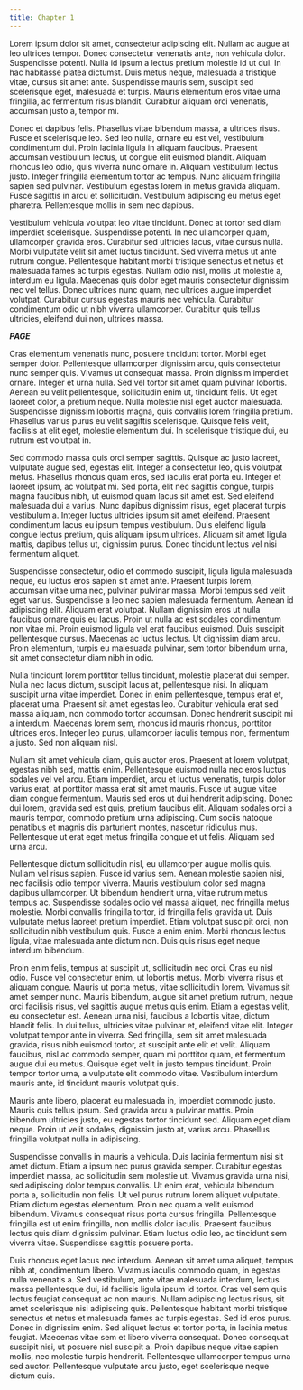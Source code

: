 ```yaml
---
title: Chapter 1
---
```


Lorem ipsum dolor sit amet, consectetur adipiscing elit. Nullam ac augue at leo ultrices tempor. Donec consectetur venenatis ante, non vehicula dolor. Suspendisse potenti. Nulla id ipsum a lectus pretium molestie id ut dui. In hac habitasse platea dictumst. Duis metus neque, malesuada a tristique vitae, cursus sit amet ante. Suspendisse mauris sem, suscipit sed scelerisque eget, malesuada et turpis. Mauris elementum eros vitae urna fringilla, ac fermentum risus blandit. Curabitur aliquam orci venenatis, accumsan justo a, tempor mi.

Donec et dapibus felis. Phasellus vitae bibendum massa, a ultrices risus. Fusce et scelerisque leo. Sed leo nulla, ornare eu est vel, vestibulum condimentum dui. Proin lacinia ligula in aliquam faucibus. Praesent accumsan vestibulum lectus, ut congue elit euismod blandit. Aliquam rhoncus leo odio, quis viverra nunc ornare in. Aliquam vestibulum lectus justo. Integer fringilla elementum tortor ac tempus. Nunc aliquam fringilla sapien sed pulvinar. Vestibulum egestas lorem in metus gravida aliquam. Fusce sagittis in arcu et sollicitudin. Vestibulum adipiscing eu metus eget pharetra. Pellentesque mollis in sem nec dapibus.

Vestibulum vehicula volutpat leo vitae tincidunt. Donec at tortor sed diam imperdiet scelerisque. Suspendisse potenti. In nec ullamcorper quam, ullamcorper gravida eros. Curabitur sed ultricies lacus, vitae cursus nulla. Morbi vulputate velit sit amet luctus tincidunt. Sed viverra metus ut ante rutrum congue. Pellentesque habitant morbi tristique senectus et netus et malesuada fames ac turpis egestas. Nullam odio nisl, mollis ut molestie a, interdum eu ligula. Maecenas quis dolor eget mauris consectetur dignissim nec vel tellus. Donec ultrices nunc quam, nec ultrices augue imperdiet volutpat. Curabitur cursus egestas mauris nec vehicula. Curabitur condimentum odio ut nibh viverra ullamcorper. Curabitur quis tellus ultricies, eleifend dui non, ultrices massa.


___PAGE___


Cras elementum venenatis nunc, posuere tincidunt tortor. Morbi eget semper dolor. Pellentesque ullamcorper dignissim arcu, quis consectetur nunc semper quis. Vivamus ut consequat massa. Proin dignissim imperdiet ornare. Integer et urna nulla. Sed vel tortor sit amet quam pulvinar lobortis. Aenean eu velit pellentesque, sollicitudin enim ut, tincidunt felis. Ut eget laoreet dolor, a pretium neque. Nulla molestie nisl eget auctor malesuada. Suspendisse dignissim lobortis magna, quis convallis lorem fringilla pretium. Phasellus varius purus eu velit sagittis scelerisque. Quisque felis velit, facilisis at elit eget, molestie elementum dui. In scelerisque tristique dui, eu rutrum est volutpat in.

Sed commodo massa quis orci semper sagittis. Quisque ac justo laoreet, vulputate augue sed, egestas elit. Integer a consectetur leo, quis volutpat metus. Phasellus rhoncus quam eros, sed iaculis erat porta eu. Integer et laoreet ipsum, ac volutpat mi. Sed porta, elit nec sagittis congue, turpis magna faucibus nibh, ut euismod quam lacus sit amet est. Sed eleifend malesuada dui a varius. Nunc dapibus dignissim risus, eget placerat turpis vestibulum a. Integer luctus ultricies ipsum sit amet eleifend. Praesent condimentum lacus eu ipsum tempus vestibulum. Duis eleifend ligula congue lectus pretium, quis aliquam ipsum ultrices. Aliquam sit amet ligula mattis, dapibus tellus ut, dignissim purus. Donec tincidunt lectus vel nisi fermentum aliquet.

Suspendisse consectetur, odio et commodo suscipit, ligula ligula malesuada neque, eu luctus eros sapien sit amet ante. Praesent turpis lorem, accumsan vitae urna nec, pulvinar pulvinar massa. Morbi tempus sed velit eget varius. Suspendisse a leo nec sapien malesuada fermentum. Aenean id adipiscing elit. Aliquam erat volutpat. Nullam dignissim eros ut nulla faucibus ornare quis eu lacus. Proin ut nulla ac est sodales condimentum non vitae mi. Proin euismod ligula vel erat faucibus euismod. Duis suscipit pellentesque cursus. Maecenas ac luctus lectus. Ut dignissim diam arcu. Proin elementum, turpis eu malesuada pulvinar, sem tortor bibendum urna, sit amet consectetur diam nibh in odio.

Nulla tincidunt lorem porttitor tellus tincidunt, molestie placerat dui semper. Nulla nec lacus dictum, suscipit lacus at, pellentesque nisi. In aliquam suscipit urna vitae imperdiet. Donec in enim pellentesque, tempus erat et, placerat urna. Praesent sit amet egestas leo. Curabitur vehicula erat sed massa aliquam, non commodo tortor accumsan. Donec hendrerit suscipit mi a interdum. Maecenas lorem sem, rhoncus id mauris rhoncus, porttitor ultrices eros. Integer leo purus, ullamcorper iaculis tempus non, fermentum a justo. Sed non aliquam nisl.


Nullam sit amet vehicula diam, quis auctor eros. Praesent at lorem volutpat, egestas nibh sed, mattis enim. Pellentesque euismod nulla nec eros luctus sodales vel vel arcu. Etiam imperdiet, arcu et luctus venenatis, turpis dolor varius erat, at porttitor massa erat sit amet mauris. Fusce ut augue vitae diam congue fermentum. Mauris sed eros ut dui hendrerit adipiscing. Donec dui lorem, gravida sed est quis, pretium faucibus elit. Aliquam sodales orci a mauris tempor, commodo pretium urna adipiscing. Cum sociis natoque penatibus et magnis dis parturient montes, nascetur ridiculus mus. Pellentesque ut erat eget metus fringilla congue et ut felis. Aliquam sed urna arcu.

Pellentesque dictum sollicitudin nisl, eu ullamcorper augue mollis quis. Nullam vel risus sapien. Fusce id varius sem. Aenean molestie sapien nisi, nec facilisis odio tempor viverra. Mauris vestibulum dolor sed magna dapibus ullamcorper. Ut bibendum hendrerit urna, vitae rutrum metus tempus ac. Suspendisse sodales odio vel massa aliquet, nec fringilla metus molestie. Morbi convallis fringilla tortor, id fringilla felis gravida ut. Duis vulputate metus laoreet pretium imperdiet. Etiam volutpat suscipit orci, non sollicitudin nibh vestibulum quis. Fusce a enim enim. Morbi rhoncus lectus ligula, vitae malesuada ante dictum non. Duis quis risus eget neque interdum bibendum.

Proin enim felis, tempus at suscipit ut, sollicitudin nec orci. Cras eu nisl odio. Fusce vel consectetur enim, ut lobortis metus. Morbi viverra risus et aliquam congue. Mauris ut porta metus, vitae sollicitudin lorem. Vivamus sit amet semper nunc. Mauris bibendum, augue sit amet pretium rutrum, neque orci facilisis risus, vel sagittis augue metus quis enim. Etiam a egestas velit, eu consectetur est. Aenean urna nisi, faucibus a lobortis vitae, dictum blandit felis. In dui tellus, ultricies vitae pulvinar et, eleifend vitae elit. Integer volutpat tempor ante in viverra. Sed fringilla, sem sit amet malesuada gravida, risus nibh euismod tortor, at suscipit ante elit et velit. Aliquam faucibus, nisl ac commodo semper, quam mi porttitor quam, et fermentum augue dui eu metus. Quisque eget velit in justo tempus tincidunt. Proin tempor tortor urna, a vulputate elit commodo vitae. Vestibulum interdum mauris ante, id tincidunt mauris volutpat quis.

Mauris ante libero, placerat eu malesuada in, imperdiet commodo justo. Mauris quis tellus ipsum. Sed gravida arcu a pulvinar mattis. Proin bibendum ultricies justo, eu egestas tortor tincidunt sed. Aliquam eget diam neque. Proin ut velit sodales, dignissim justo at, varius arcu. Phasellus fringilla volutpat nulla in adipiscing.


Suspendisse convallis in mauris a vehicula. Duis lacinia fermentum nisi sit amet dictum. Etiam a ipsum nec purus gravida semper. Curabitur egestas imperdiet massa, ac sollicitudin sem molestie ut. Vivamus gravida urna nisi, sed adipiscing dolor tempus convallis. Ut enim erat, vehicula bibendum porta a, sollicitudin non felis. Ut vel purus rutrum lorem aliquet vulputate. Etiam dictum egestas elementum. Proin nec quam a velit euismod bibendum. Vivamus consequat risus porta cursus fringilla. Pellentesque fringilla est ut enim fringilla, non mollis dolor iaculis. Praesent faucibus lectus quis diam dignissim pulvinar. Etiam luctus odio leo, ac tincidunt sem viverra vitae. Suspendisse sagittis posuere porta.

Duis rhoncus eget lacus nec interdum. Aenean sit amet urna aliquet, tempus nibh at, condimentum libero. Vivamus iaculis commodo quam, in egestas nulla venenatis a. Sed vestibulum, ante vitae malesuada interdum, lectus massa pellentesque dui, id facilisis ligula ipsum id tortor. Cras vel sem quis lectus feugiat consequat ac non mauris. Nullam adipiscing lectus risus, sit amet scelerisque nisi adipiscing quis. Pellentesque habitant morbi tristique senectus et netus et malesuada fames ac turpis egestas. Sed id eros purus. Donec in dignissim enim. Sed aliquet lectus et tortor porta, in lacinia metus feugiat. Maecenas vitae sem et libero viverra consequat. Donec consequat suscipit nisi, ut posuere nisl suscipit a. Proin dapibus neque vitae sapien mollis, nec molestie turpis hendrerit. Pellentesque ullamcorper tempus urna sed auctor. Pellentesque vulputate arcu justo, eget scelerisque neque dictum quis.
